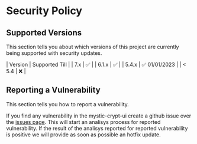 # Security Policy

## Supported Versions

This section tells you about which versions of this project are
currently being supported with security updates.

| Version | Supported Till         |
| 7.x     | :white_check_mark: |
| 6.1.x   | :white_check_mark: |
| 5.4.x   | :white_check_mark: 01/01/2023 |
| < 5.4   | :x:                |

## Reporting a Vulnerability

This section tells you how to report a vulnerability.

If you find any vulnerability in the mystic-crypt-ui create a github issue over the [issues page](https://github.com/astrapi69/mystic-crypt-ui/issues). This will start an analisys process for reported vulnerability.
If the result of the analisys reported for reported vulnerability is positive we will provide as soon as possible an hotfix update.
